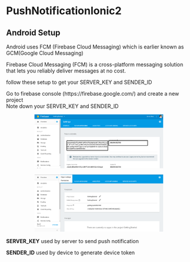 # PushNotificationIonic2

<h2>Android Setup</h2>

<p>Android uses FCM (Firebase Cloud Messaging) which is earlier known as GCM(Google Cloud Messaging)</p>
<p>Firebase Cloud Messaging (FCM) is a cross-platform messaging solution that lets you reliably deliver messages at no cost.</p>

<p>follow these setup to get your SERVER_KEY and SENDER_ID</p> 
<p>
  Go to firebase console (https://firebase.google.com/) and create a new project<br>
  Note down your SERVER_KEY and SENDER_ID<br>
  <p align="center">
  <img src="./Images/Sender-id.PNG" width="350"/>
  
</p>
  <p align="center">
  <img src="./Images/firebase-console.png" width="350"/>
  
</p>
</p>
<p><strong>SERVER_KEY</strong> used by server to send push notification </p>
<p><strong>SENDER_ID</strong> used by device to generate device token </p>

